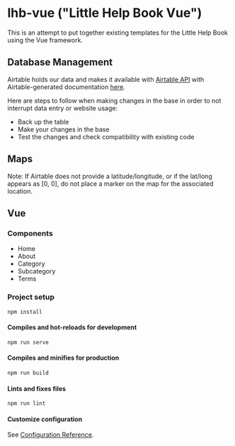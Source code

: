 # lhb-vue ("Little Help Book Vue")

This is an attempt to put together existing templates for the Little Help Book using the Vue framework.

## Database Management

Airtable holds our data and makes it available with [Airtable API](https://littlehelpbook.com/swagger/index.html) with Airtable-generated documentation [here](https://airtable.com/appj3UWymNh6FgtGR/api/docs#curl/introduction). 

Here are steps to follow when making changes in the base in order to not interrupt data entry or website usage:

* Back up the table
* Make your changes in the base
* Test the changes and check compatibility with existing code

## Maps

Note: If Airtable does not provide a latitude/longitude, or if the lat/long appears as [0, 0], do not place a marker on the map for the associated location.

## Vue

### Components

* Home
* About
* Category
* Subcategory
* Terms

### Project setup
```
npm install
```

#### Compiles and hot-reloads for development
```
npm run serve
```

#### Compiles and minifies for production
```
npm run build
```

#### Lints and fixes files
```
npm run lint
```

#### Customize configuration
See [Configuration Reference](https://cli.vuejs.org/config/).
